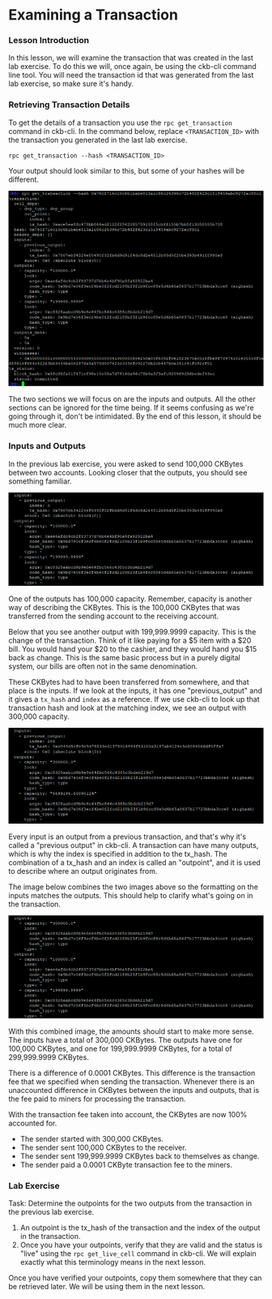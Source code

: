 # Examining a Transaction

### Lesson Introduction

In this lesson, we will examine the transaction that was created in the last lab exercise. To do this we will, once again, be using the ckb-cli command line tool. You will need the transaction id that was generated from the last lab exercise, so make sure it's handy.

### Retrieving Transaction Details

To get the details of a transaction you use the `rpc get_transaction` command in ckb-cli. In the command below, replace `<TRANSACTION_ID>` with the transaction you generated in the last lab exercise.

```text
rpc get_transaction --hash <TRANSACTION_ID>
```

Your output should look similar to this, but some of your hashes will be different.

![](../.gitbook/assets/tx.png)

The two sections we will focus on are the inputs and outputs. All the other sections can be ignored for the time being. If it seems confusing as we're going through it, don't be intimidated. By the end of this lesson, it should be much more clear.

### Inputs and Outputs

In the previous lab exercise, you were asked to send 100,000 CKBytes between two accounts. Looking closer that the outputs, you should see something familiar.

![](../.gitbook/assets/tx-inputs-outputs.png)

One of the outputs has 100,000 capacity. Remember, capacity is another way of describing the CKBytes. This is the 100,000 CKBytes that was transferred from the sending account to the receiving account.

Below that you see another output with 199,999.9999 capacity. This is the change of the transaction. Think of it like paying for a $5 item with a $20 bill. You would hand your $20 to the cashier, and they would hand you $15 back as change. This is the same basic process but in a purely digital system, our bills are often not in the same denomination.

These CKBytes had to have been transferred from somewhere, and that place is the inputs. If we look at the inputs, it has one "previous\_output" and it gives a `tx_hash` and `index` as a reference. If we use ckb-cli to look up that transaction hash and look at the matching index, we see an output with 300,000 capacity.

![](../.gitbook/assets/tx-previous-output.png)

Every input is an output from a previous transaction, and that's why it's called a "previous output" in ckb-cli. A transaction can have many outputs, which is why the index is specified in addition to the tx\_hash. The combination of a tx\_hash and an index is called an "outpoint", and it is used to describe where an output originates from.

The image below combines the two images above so the formatting on the inputs matches the outputs. This should help to clarify what's going on in the transaction.

![](../.gitbook/assets/tx-combined.png)

With this combined image, the amounts should start to make more sense. The inputs have a total of 300,000 CKBytes. The outputs have one for 100,000 CKBytes, and one for 199,999.9999 CKBytes, for a total of 299,999.9999 CKBytes.

There is a difference of 0.0001 CKBytes. This difference is the transaction fee that we specified when sending the transaction. Whenever there is an unaccounted difference in CKBytes between the inputs and outputs, that is the fee paid to miners for processing the transaction.

With the transaction fee taken into account, the CKBytes are now 100% accounted for.

* The sender started with 300,000 CKBytes.
* The sender sent 100,000 CKBytes to the receiver.
* The sender sent 199,999.9999 CKBytes back to themselves as change.
* The sender paid a 0.0001 CKByte transaction fee to the miners.

### Lab Exercise

Task: Determine the outpoints for the two outputs from the transaction in the previous lab exercise.

1. An outpoint is the tx\_hash of the transaction and the index of the output in the transaction.
2. Once you have your outpoints, verify that they are valid and the status is "live" using the `rpc get_live_cell` command in ckb-cli. We will explain exactly what this terminology means in the next lesson.

Once you have verified your outpoints, copy them somewhere that they can be retrieved later. We will be using them in the next lesson. 

